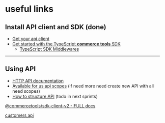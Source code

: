 # useful links

## Install API client and SDK (done)

- [Get your api client](https://docs.commercetools.com/getting-started/create-api-client)
- [Get started with the TypeScript **commerce tools** SDK](https://docs.commercetools.com/sdk/js-sdk-getting-started)
  - [TypeScript SDK Middlewares](https://docs.commercetools.com/sdk/js-sdk-middleware)

---

## Using API

- [HTTP API documentation](https://docs.commercetools.com/api)
- [Available for us api scopes](https://mc.us-central1.gcp.commercetools.com/board-game-shop/settings/developer/api-clients/uebui5fA_dNYcgNOoJVUgO6p) (if need more need create new API with all need scopes)
- [How to structure API](https://docs.commercetools.com/sdk/js-sdk-getting-started#how-to-structure-your-api-call) (todo in next sprints)

[@commercetools/sdk-client-v2 - FULL docs](https://commercetools.github.io/commercetools-sdk-typescript/)

[customers api](https://docs.commercetools.com/api/projects/customers#authenticate-sign-in-customer)
